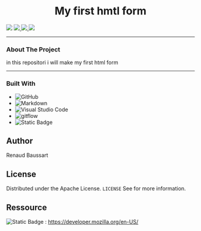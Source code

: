 <h1 align="center">My first hmtl form</h1>
<p> 
    <img src='https://img.shields.io/badge/Mail-Renaud.Baussart%40proton.me-purple'>
    <a href='https://www.linkedin.com/in/renaud-baussart-278b362bb/'>
        <img src='https://img.shields.io/badge/linkedin-blue'>
    </a>
    <a href='https://twitter.com/RenaudBaussart'>
        <img src='https://img.shields.io/badge/Twitter%20%2F%20X-grey'>
    </a>
    <a href='https://github.com/RenaudBaussart/Memo-CheatSheet'>
        <img src='https://img.shields.io/badge/My%20cheat%20sheet-lightyellow'>
    </a>
    
</p>

---

### About The Project
in this repositori i will make my first html form

---

### Built With

- ![GitHub](https://img.shields.io/badge/github-%23121011.svg?style=for-the-badge&logo=github&logoColor=white)
- ![Markdown](https://img.shields.io/badge/markdown-%23000000.svg?style=for-the-badge&logo=markdown&logoColor=white)
- ![Visual Studio Code](https://img.shields.io/badge/Visual%20Studio%20Code-0078d7.svg?style=for-the-badge&logo=visual-studio-code&logoColor=white)
- ![gitflow](https://img.shields.io/badge/gitflow-orange?style=for-the-badge&logo=git)
- ![Static Badge](https://img.shields.io/badge/HTML-blue?style=for-the-badge&logo=HTML5)
## Author
Renaud Baussart
## License

Distributed under the Apache License. `LICENSE` See for more information.

## Ressource
![Static Badge](https://img.shields.io/badge/MDN-blue?style=for-the-badge&logo=MDN) : https://developer.mozilla.org/en-US/

